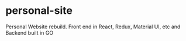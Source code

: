 # personal-site
Personal Website rebuild. Front end in React, Redux, Material UI, etc and Backend built in GO
